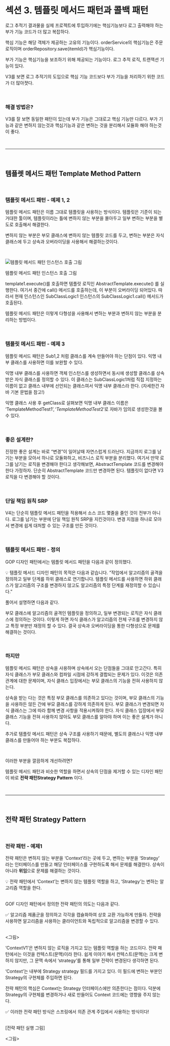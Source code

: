# 섹션 3. 템플릿 메서드 패턴과 콜백 패턴

로그 추적기 결과물을 실제 프로젝트에 투입하기에는 핵심기능보다 로그 출력해야 하는 부가 기능 코드가 더 많고 복잡하다. 

핵심 기능은 해당 객체가 제공하는 고유의 기능이다. orderService의 핵심기능은 주문 로직이며 orderRepository.save(itemId)가 핵심기능이다. 

부가 기능은 핵심기능을 보조하기 위해 제공되는 기능이다. 로그 추적 로직, 트랜잭션 기능이 있다. 

V3를 보면 로그 추적기의 도입으로 핵심 기능 코드보다 부가 기능을 처리하기 위한 코드가 더 많아졋다. 

<br/>

### 해결 방법은?

V3를 잘 보면 동일한 패턴이 있는데 부가 기능은 그대로고 핵심 기능만 다르다. 부가 기능과 같은 변하지 않는것과 핵심기능과 같은 변하는 것을 분리해서 모듈화 해야 하는것이 좋다. 

<br/>

---

<br/>

## 템플렛 메서드 패턴 Template Method Pattern

<br/>

### 템플릿 메서드 패턴 - 예제 1, 2

템플릿 메서드 패턴은 이름 그대로 템플릿을 사용하는 방식이다. 템플릿은 기준이 되는 거대한 툴이며, 템플릿이라는 틀에 변하지 않는 부분을 몰아두고 일부 변하는 부분을 별도로 호출해서 해결한다.

변하지 않는 부분은 부모 클래스에 변하지 않는 템플릿 코드를 두고, 변하는 부분은 자식 클래스에 두고 상속과 오버라이딩을 사용해서 해결하는것이다.

<br/>

![템플릿 메서드 패턴 인스턴스 호출 그림](https://s3-us-west-2.amazonaws.com/secure.notion-static.com/8f91e6d2-d247-4066-9012-c5c70bd04e86/Untitled.png)

템플릿 메서드 패턴 인스턴스 호출 그림

template1.execute()를 호출하면 템플릿 로직인 AbstractTemplate.execute() 를 실행한다. 여기서 중간에 call() 메서드를 호출하는데, 이 부분이 오버라이딩 되어있다. 따라서 현재 인스턴스인 SubClassLogic1 인스턴스의 SubClassLogic1.call() 메서드가 호출된다.

템플릿 메서드 패턴은 이렇게 다형성을 사용해서 변하는 부분과 변하지 않는 부분을 분리하는 방법이다.

<br/>

### 템플릿 메서드 패턴 - 예제 3

템플릿 메서드 패턴은 Sub1,2 처럼 클래스를 계속 만들어야 하는 단점이 있다. 익명 내부 클래스를 사용하면 이를 보완할 수 있다. 

익명 내부 클래스를 사용하면 객체 인스턴스를 생성하면서 동시에 생성할 클래스를 상속받은 자식 클래스를 정의할 수 있다. 이 클래스는 SubClassLogic1처럼 직접 지정하는 이름이 없고 클래스 내부에 선언되는 클래스여서 익명 내부 클래스라 한다. (자세한건 자바 기본 문법을 참고!)

익명 클래스 사용 후 getClass로 살펴보면 익명 내부 클래스 이름은 ‘TemplateMethodTest$1’, ‘TemplateMethodTest$2’로 자바가 임의로 생성한것을 볼 수 있다.

<br/>

### 좋은 설계란?

진정한 좋은 설계는 바로 “변경”이 일어날때 자연스럽게 드러난다. 지금까지 로그를 남기는 부분을 모아서 하나로 모듈화하고, 비즈니스 로직 부분을 분리했다. 여기서 만약 로그를 남기는 로직을 변경해야 한다고 생각해보면, AbstractTemplate 코드를 변경해야 한다 가정하자. 단순히 AbstractTemplate 코드만 변경하면 된다. 템플릿이 없다면 V3 로직을 다 변경해야 할 것이다. 

<br/>

### 단일 책임 원칙 SRP

V4는 단순히 템플릿 메서드 패턴을 적용해서 소스 코드 몇줄을 줄인 것이 전부가 아니다. 로그를 남기는 부분에 단일 책임 원칙 SRP을 지킨것이다. 변경 지점을 하나로 모아서 변경에 쉽게 대처할 수 있는 구조를 만든 것이다. 

<br/>

### 템플릿 메서드 패턴 - 정의

GOP 디자인 패턴에서는 템플릿 메서드 패턴을 다음과 같이 정의했다. 

<aside>
💡 템플릿 메서드 디자인 패턴의 목적은 다음과 같습니다.
”작업에서 알고리즘의 골격을 정의하고 일부 단계를 하위 클래스로 연기합니다. 템플릿 메서드를 사용하면 하위 클래스가 알고리즘의 구조를 변경하지 않고도 알고리즘의 특정 단계를 재정의할 수 있습니다.”

</aside>

풀어서 설명하면 다음과 같다. 

부모 클래스에 알고리즘의 골격인 템플릿을 정의하고, 일부 변경되는 로직은 자식 클래스에 정의하는 것이다. 이렇게 하면 자식 클래스가 알고리즘의 전체 구조를 변경하지 않고 특정 부분만 재정의 할 수 있다. 결국 상속과 오버라이딩을 통한 다형성으로 문제를 해결하는 것이다.

<br/>

### 하지만

템플릿 메서드 패턴은 상속을 사용하며 상속에서 오는 단점들을 그대로 안고간다. 특히 자식 클래스가 부모 클래스와 컴파일 시점에 강하게 결합되는 문제가 있다. 이것은 의존관계에 대한 문제이며, 자식 클래스 입장에서는 부모 클래스의 기능을 전혀 사용하지 않는다. 

상속을 받는 다는 것은 특정 부모 클래스를 의존하고 있다는 것이며, 부모 클래스의 기능을 사용하든 않든 간에 부모 클래스를 강하게 의존하게 된다. 부모 클래스가 변경되면 자식 클래스는 그에 따라 함께 변경 사항을 적용시켜줘야 한다. 자식 클래스 입장에서 부모 클래스 기능을 전혀 사용하지 않아도 부모 클래스를 알아야 하며 이는 좋은 설계가 아니다. 

추가로 템플릿 메서드 패턴은 상속 구조를 사용하기 때문에, 별도의 클래스나 익명 내부 클래스를 만들어야 하는 부분도 복잡하다. 

<br/>

이러한 부분을 깔끔하게 개선하려면?

템플릿 메서드 패턴과 비슷한 역할을 하면서 상속의 단점을 제거할 수 있는 디자인 패턴이 바로 <b>전략 패턴Strategy Pattern</b> 이다.

<br/>

---

<br/>

## 전략 패턴 Strategy Pattern

<br/>

### 전략 패턴 - 예제1

전략 패턴은 변하지 않는 부분을 ‘Context’라는 곳에 두고, 변하는 부분을 ‘Strategy’ 라는 인터페이스를 만들고 해당 인터페이스를 구현하도록 해서 문제를 해결한다. 상속이 아니라 **위임**으로 문제를 해결하는 것이다.

<aside>
💡 전략 패턴에서 ‘Context’는 변하지 않는 템플릿 역할을 하고, ‘Strategy’는 변하는 알고리즘 역할을 한다.

</aside>

<br/>

GOF 디자인 패턴에서 정의한 전략 패턴의 의도는 다음과 같다. 

<aside>
✅ 알고리즘 제품군을 정의하고 각각을 캡슐화하여 상호 교환 가능하게 만들자. 전략을 사용하면 알고리즘을 사용하는 클라이언트와 독립적으로 알고리즘을 변경할 수 있다.

</aside>

<br/>

<그림>

‘ContextV1’은 변하지 않는 로직을 가지고 있는 템플릿 역할을 하는 코드이다. 전략 패턴에서는 이것을 컨텍스트(문맥)이라 한다. 쉽게 이야기 해서 컨텍스트(문맥)는 크게 변하지 않지만, 그 문맥 속에서 ‘strategy’를 통해 일부 전략이 변경된다 생각하면 된다. 

‘Context’는 내부에 Strategy strategy 필드를 가지고 있다. 이 필드에 변하는 부분인 Strategy의 구현체를 주입하면 된다. 

전략 패턴의 핵심은 Context는 Strategy 인터페이스에만 의존한다는 점이다. 덕분에 Strategy의 구현체를 변경하거나 새로 만들어도 Context 코드에는 영향을 주지 않는다. 

<aside>
✅ 이러한 전략 패턴 방식은 스프링에서 의존 관계 주입에서 사용하는 방식이다!

</aside>

<br/>

[전략 패턴 실행 그림]

<그림>